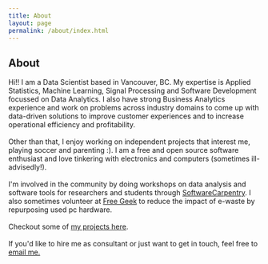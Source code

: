 ```yaml
---
title: About
layout: page
permalink: /about/index.html
---
```

<!-- ![Profile Image]({{ site.url }}/{{ site.picture }}) -->

<h2> About </h2>

<p>
Hi!! I am a Data Scientist based in Vancouver, BC. My expertise is Applied Statistics, Machine Learning, Signal Processing and Software Development focussed on Data Analytics. I also have strong Business Analytics experience and work on problems across industry domains to come up with data-driven solutions to improve customer experiences and to increase operational efficiency and profitability. 
<br><br>
Other than that, I enjoy working on independent projects that interest me, playing soccer and parenting :). I am a free and open source software enthusiast and love tinkering with electronics and computers (sometimes ill-advisedly!). 
<br><br>
I'm involved in the community by doing workshops on data analysis and software tools for researchers and students through <a href="http://software-carpentry.org/">SoftwareCarpentry</a>. I also sometimes volunteer at <a href="https://www.freegeekvancouver.org">Free Geek</a> to reduce the impact of e-waste by repurposing used pc hardware. 
<br><br>
Checkout some of <a href="http://kpdir.github.io/projects/"> my projects here</a>.
<br><br>
If you'd like to hire me as consultant or just want to get in touch, feel free to <a class="link"  href="mailto:kedarpage@gmail.com" target="_blank"> email me.</a>